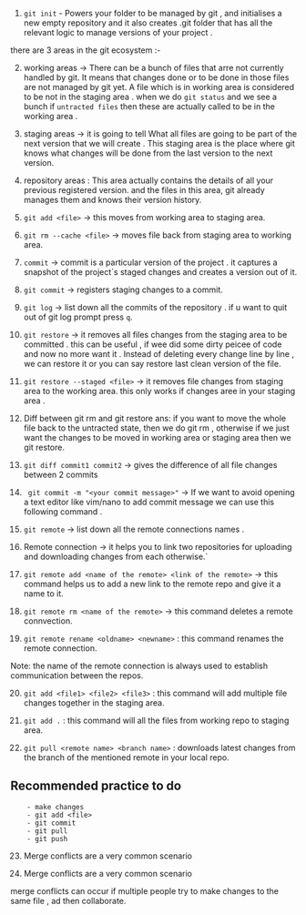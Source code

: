 1. `git init` - Powers your folder to be managed by git , and initialises a new empty repository and 
it also creates .git folder that has all the relevant logic to manage versions
of your project .

there are 3 areas in the git ecosystem :-

2. working areas -> There can be a bunch of files that arre not currently handled by git.
It means that changes done or to be done in those files are not managed by git yet. A file 
which is in working area is considered to be not in the staging area . when we do `git status`
and we see a bunch if `untracted files` then these are actually called to be in the working area .

3. staging areas -> it is going to tell 
What all files are going to be part of the next version that we will create . 
This staging area is the place where git knows what changes will be done from the last version to the next
version.

4. repository areas : This area actually contains the details of all your previous registered version.
and the files in this area, git already manages them and knows their version history.


5. `git add <file>` -> this moves from working area to staging area.

6. `git rm --cache <file>` -> moves file back from staging area to working area.

7. `commit` -> commit is a particular version of the project . it captures a snapshot of the project`s staged changes and creates a 
version out of it.

8. `git commit` -> registers staging changes to a commit.

9. `git log` -> list down all the commits of the repository . if u want to quit out of git log prompt press `q`.

10. `git restore` -> it removes all files changes from the staging area to be committed . this can be useful , if wee did some dirty peicee of code 
and now no more want it . Instead of deleting every change line by line , we can restore it or you can say restore last clean version of the file.

11. `git restore --staged <file>` -> it removes file changes from staging area to the working area. 
this only works if changes aree in your staging area .

12. Diff between git rm and git restore
ans: if you want to move the whole file back to the untracted state, then we do git rm , otherwise if we just want the changes to be moved
in working area or staging area then we git restore.

13. `git diff commit1 commit2` -> gives the difference of all file changes between 2 commits

14. ` git commit -m "<your commit message>"` -> If we want to avoid opening a text editor like vim/nano to add commit message we can use this 
following command .

15. `git remote` -> list down all the remote connections names .

16. Remote connection -> it helps you to link two repositories for uploading and downloading changes from each otherwise.`

17. `git remote add <name of the remote> <link of the remote>` -> this command helps us to add a new link to the remote repo and give it a name to it.

18. `git remote rm <name of the remote>` -> this command deletes a remote connvection.

19. `git remote rename <oldname> <newname>` : this command renames the remote connection.

Note: the name of the remote connection is always used to establish communication between the repos.

20. `git add <file1> <file2> <file3>` : this command will add multiple file changes together in the staging area.

21. `git add .` : this command will all the files from working repo to staging area.

22. `git pull <remote name> <branch name>` : downloads latest changes from the branch of the mentioned remote in your local repo.


## Recommended practice to do

        - make changes
        - git add <file>
        - git commit
        - git pull
        - git push

23. Merge conflicts are a very common scenario 

23. Merge conflicts are a very common scenario 


merge conflicts can occur if multiple people try to make changes to the same file , ad then collaborate.